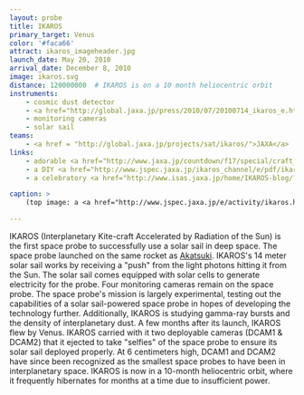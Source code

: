 ```yaml
---
layout: probe
title: IKAROS
primary_target: Venus
color: '#faca66'
attract: ikaros_imageheader.jpg
launch_date: May 20, 2010
arrival_date: December 8, 2010
image: ikaros.svg
distance: 120000000  # IKAROS is on a 10 month heliocentric orbit
instruments:
    - cosmic dust detector
    - <a href="http://global.jaxa.jp/press/2010/07/20100714_ikaros_e.html">gamma-ray detector</a>
    - monitoring cameras
    - solar sail
teams:
    - <a href = "http://global.jaxa.jp/projects/sat/ikaros/">JAXA</a>
links:
    - adorable <a href="http://www.jaxa.jp/countdown/f17/special/craft_j.html">illustrated wallpapers</a> of IKAROS
    - a DIY <a href="http://www.jspec.jaxa.jp/ikaros_channel/e/pdf/ikarospapercraft.pdf">papercraft</a> of the IKAROS space probe
    - a celebratory <a href="http://www.isas.jaxa.jp/home/IKAROS-blog/?itemid=576">solar sail deployment cake</a> designed to look like IKAROS

caption: >
    (top image: a <a href="http://www.jspec.jaxa.jp/e/activity/ikaros.html">self-portrait</a> of the IKAROS space probe in front of Venus in the upper right, JAXA)

---
```

IKAROS (Interplanetary Kite-craft Accelerated by Radiation of the Sun) is the first space probe to successfully use a solar sail in deep space. The space probe launched on the same rocket as <a href="/akatsuki">Akatsuki</a>. IKAROS's 14 meter solar sail works by receiving a "push" from the light photons hitting it from the Sun. The solar sail comes equipped with solar cells to generate electricity for the probe. Four monitoring cameras remain on the space probe. The space probe's mission is largely experimental, testing out the capabilities of a solar sail-powered space probe in hopes of developing the technology further. Additionally, IKAROS is studying gamma-ray bursts and the density of interplanetary dust. A few months after its launch, IKAROS flew by Venus. IKAROS carried with it two deployable cameras (DCAM1 & DCAM2) that it ejected to take "selfies" of the space probe to ensure its solar sail deployed properly. At 6 centimeters high, DCAM1 and DCAM2 have since been recognized as the smallest space probes to have been in interplanetary space. IKAROS is now in a 10-month heliocentric orbit, where it frequently hibernates for months at a time due to insufficient power. 

